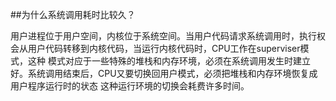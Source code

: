 ##为什么系统调用耗时比较久？

用户进程位于用户空间，内核位于系统空间。当用户代码请求系统调用时，执行权会从用户代码转移到内核代码，当运行内核代码时，CPU工作在superviser模式，这种
模式对应于一些特殊的堆栈和内存环境，必须在系统调用发生时建立好。系统调用结束后，CPU又要切换回用户模式，必须把堆栈和内存环境恢复成用户程序运行时的状态
这种运行环境的切换会耗费许多时间。
